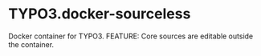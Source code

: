 # TYPO3.docker-sourceless
Docker container for TYPO3. FEATURE: Core sources are editable outside the container.
